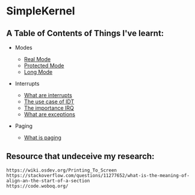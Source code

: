 # SimpleKernel

## A Table of Contents of Things I've learnt:

* Modes
    * [Real Mode](#real_mode)
    * [Protected Mode](#protect_mode)
    * [Long Mode](#long_mode)

* Interrupts
    * [What are interrupts](#interrupts)
    * [The use case of IDT](#idt)
    * [The importance IRQ](#irq)
    * [What are exceptions](#exceptions)
    
* Paging
    * [What is paging](#paging)

## Resource that undeceive my research:
```
https://wiki.osdev.org/Printing_To_Screen
https://stackoverflow.com/questions/11277652/what-is-the-meaning-of-align-an-the-start-of-a-section
https://code.woboq.org/
```
